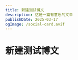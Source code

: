 ```yaml
---
title: 新建测试博文
description: 这是一篇有意思的文章
publishDate: 2025-03-17
ogImage: /social-card.avif
---
```




# 新建测试博文
